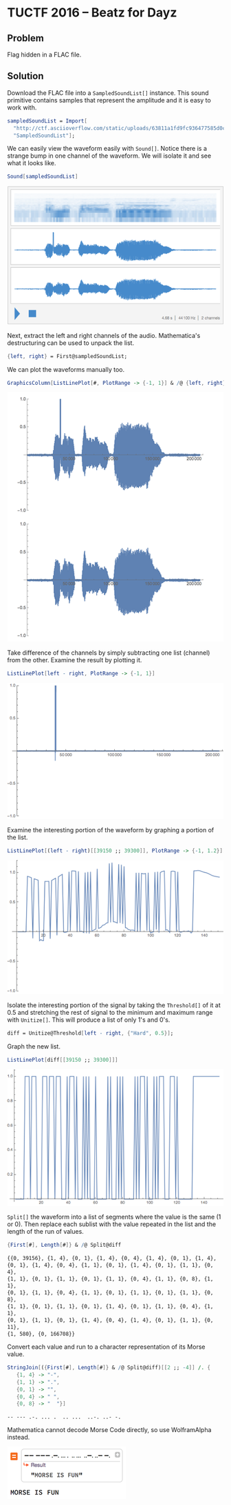 # TUCTF 2016 – Beatz for Dayz

## Problem

Flag hidden in a FLAC file.

## Solution

Download the FLAC file into a `SampledSoundList[]` instance. This sound primitive contains samples that represent the amplitude and it is easy to work with.

```mathematica
sampledSoundList = Import[
  "http://ctf.asciioverflow.com/static/uploads/63811a1fd9fc936477585d0c67415fb0/2108dd8652498e179096eecf746ea8301c3cbe0b.flac",
  "SampledSoundList"];
```

We can easily view the waveform easily with `Sound[]`. Notice there is a strange bump in one channel of the waveform. We will isolate it and see what it looks like.

```mathematica
Sound[sampledSoundList]
```

![sound](sound.png)

Next, extract the left and right channels of the audio. Mathematica's destructuring can be used to unpack the list.

```mathematica
{left, right} = First@sampledSoundList;
```

We can plot the waveforms manually too.

```mathematica
GraphicsColumn[ListLinePlot[#, PlotRange -> {-1, 1}] & /@ {left, right}]
```

![ListLinePlot](listLinePlot.png)

Take difference of the channels by simply subtracting one list (channel) from the other. Examine the result by plotting it.

```mathematica
ListLinePlot[left - right, PlotRange -> {-1, 1}]
```

![difference](difference.png)

Examine the interesting portion of the waveform by graphing a portion of the list.

```mathematica
ListLinePlot[(left - right)[[39150 ;; 39300]], PlotRange -> {-1, 1.2}]
```

![difference-segment](difference-segment.png)

Isolate the interesting portion of the signal by taking the `Threshold[]` of it at 0.5 and stretching the rest of signal to the minimum and maximum range with `Unitize[]`. This will produce a list of only 1's and 0's.

```mathematica
diff = Unitize@Threshold[left - right, {"Hard", 0.5}];
```

Graph the new list.

```mathematica
ListLinePlot[diff[[39150 ;; 39300]]]
```

![difference-unitized](difference-unitized.png)

`Split[]` the waveform into a list of segments where the value is the same (1 or 0). Then replace each sublist with the value repeated in the list and the length of the run of values.

```mathematica
{First[#], Length[#]} & /@ Split@diff
```

```
{{0, 39156}, {1, 4}, {0, 1}, {1, 4}, {0, 4}, {1, 4}, {0, 1}, {1, 4},
{0, 1}, {1, 4}, {0, 4}, {1, 1}, {0, 1}, {1, 4}, {0, 1}, {1, 1}, {0, 4},
{1, 1}, {0, 1}, {1, 1}, {0, 1}, {1, 1}, {0, 4}, {1, 1}, {0, 8}, {1, 1},
{0, 1}, {1, 1}, {0, 4}, {1, 1}, {0, 1}, {1, 1}, {0, 1}, {1, 1}, {0, 8},
{1, 1}, {0, 1}, {1, 1}, {0, 1}, {1, 4}, {0, 1}, {1, 1}, {0, 4}, {1, 1},
{0, 1}, {1, 1}, {0, 1}, {1, 4}, {0, 4}, {1, 4}, {0, 1}, {1, 1}, {0, 11},
{1, 580}, {0, 166708}}
```

Convert each value and run to a character representation of its Morse value.

```mathematica
StringJoin[({First[#], Length[#]} & /@ Split@diff)[[2 ;; -4]] /. {
   {1, 4} -> "-",
   {1, 1} -> ".",
   {0, 1} -> "",
   {0, 4} -> " ",
   {0, 8} -> "  "}]
```

```
-- --- .-. ... .  .. ...  ..-. ..- -.
```

Mathematica cannot decode Morse Code directly, so use WolframAlpha instead.

![morse-WolframAlpha](morse-WolframAlpha.png)
